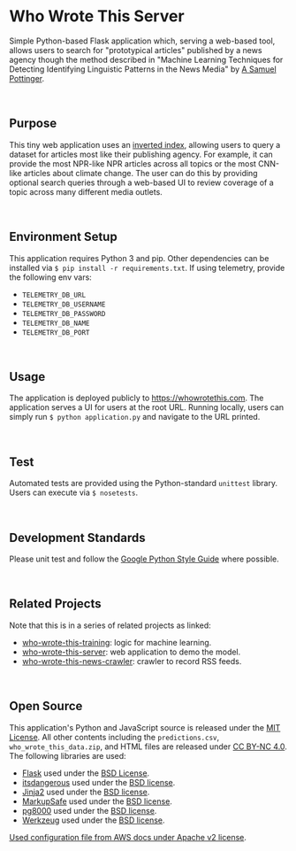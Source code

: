 Who Wrote This Server
====================================================================================================
Simple Python-based Flask application which, serving a web-based tool, allows users to search for "prototypical articles" published by a news agency though the method described in "Machine Learning Techniques for Detecting Identifying Linguistic Patterns in the News Media" by [A Samuel Pottinger](https://gleap.org).

<br>

Purpose
----------------------------------------------------------------------------------------------------
This tiny web application uses an [inverted index](), allowing users to query a dataset for articles most like their publishing agency. For example, it can provide the most NPR-like NPR articles across all topics or the most CNN-like articles about climate change. The user can do this by providing optional search queries through a web-based UI to review coverage of a topic across many different media outlets.

<br>

Environment Setup
----------------------------------------------------------------------------------------------------
This application requires Python 3 and pip. Other dependencies can be installed via `$ pip install -r requirements.txt`. If using telemetry, provide the following env vars:

 - `TELEMETRY_DB_URL`
 - `TELEMETRY_DB_USERNAME`
 - `TELEMETRY_DB_PASSWORD`
 - `TELEMETRY_DB_NAME`
 - `TELEMETRY_DB_PORT`

<br>

Usage
----------------------------------------------------------------------------------------------------
The application is deployed publicly to https://whowrotethis.com. The application serves a UI for users at the root URL. Running locally, users can simply run `$ python application.py` and navigate to the URL printed.

<br>

Test
----------------------------------------------------------------------------------------------------
Automated tests are provided using the Python-standard `unittest` library. Users can execute via `$ nosetests`.

<br>

Development Standards
----------------------------------------------------------------------------------------------------
Please unit test and follow the [Google Python Style Guide](http://google.github.io/styleguide/pyguide.html) where possible.

<br>

Related Projects
----------------------------------------------------------------------------------------------------
Note that this is in a series of related projects as linked:

 - [who-wrote-this-training](https://github.com/datadrivenempathy/who-wrote-this-training): logic for machine learning.
 - [who-wrote-this-server](https://github.com/datadrivenempathy/who-wrote-this-server): web application to demo the model.
 - [who-wrote-this-news-crawler](https://github.com/datadrivenempathy/who-wrote-this-news-crawler): crawler to record RSS feeds.

<br>

Open Source
----------------------------------------------------------------------------------------------------
This application's Python and JavaScript source is released under the [MIT License](https://opensource.org/licenses/MIT). All other contents including the `predictions.csv`, `who_wrote_this_data.zip`, and HTML files are released under [CC BY-NC 4.0](https://creativecommons.org/licenses/by-nc/4.0/). The following libraries are used:

 - [Flask](http://flask.pocoo.org/) used under the [BSD License](http://flask.pocoo.org/docs/1.0/license/).
 - [itsdangerous](https://pythonhosted.org/itsdangerous/) used under the [BSD license](https://github.com/pallets/itsdangerous/blob/master/LICENSE.rst).
 - [Jinja2](http://jinja.pocoo.org/docs/2.10/) used under the [BSD license](https://github.com/pallets/jinja/blob/master/LICENSE).
 - [MarkupSafe](https://palletsprojects.com/p/markupsafe/) used under the [BSD license](https://palletsprojects.com/license/).
 - [pg8000](https://github.com/tlocke/pg8000) used under the [BSD license](https://github.com/tlocke/pg8000/blob/master/LICENSE).
 - [Werkzeug](https://www.palletsprojects.com/p/werkzeug/) used under the [BSD license](https://www.palletsprojects.com/license/).

[Used configuration file from AWS docs under Apache v2 license](https://github.com/awsdocs/elastic-beanstalk-samples/blob/master/configuration-files/aws-provided/security-configuration/https-redirect/python/https-redirect-python.config).
